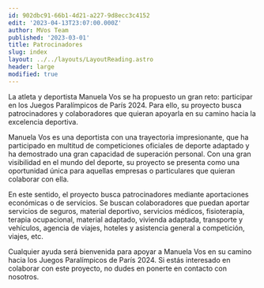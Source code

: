 ```yaml
---
id: 902dbc91-66b1-4d21-a227-9d8ecc3c4152
edit: '2023-04-13T23:07:00.000Z'
author: MVos Team
published: '2023-03-01'
title: Patrocinadores
slug: index
layout: ../../layouts/LayoutReading.astro
header: large
modified: true
---
```


La atleta y deportista Manuela Vos se ha propuesto un gran reto: participar en los Juegos Paralímpicos de París 2024. Para ello, su proyecto busca patrocinadores y colaboradores que quieran apoyarla en su camino hacia la excelencia deportiva.


Manuela Vos es una deportista con una trayectoria impresionante, que ha participado en multitud de competiciones oficiales de deporte adaptado y ha demostrado una gran capacidad de superación personal. Con una gran visibilidad en el mundo del deporte, su proyecto se presenta como una oportunidad única para aquellas empresas o particulares que quieran colaborar con ella.


En este sentido, el proyecto busca patrocinadores mediante aportaciones económicas o de servicios. Se buscan colaboradores que puedan aportar servicios de seguros, material deportivo, servicios médicos, fisioterapia, terapia ocupacional, material adaptado, vivienda adaptada, transporte y vehículos, agencia de viajes, hoteles y asistencia general a competición, viajes, etc.


Cualquier ayuda será bienvenida para apoyar a Manuela Vos en su camino hacia los Juegos Paralímpicos de París 2024. Si estás interesado en colaborar con este proyecto, no dudes en ponerte en contacto con nosotros.

